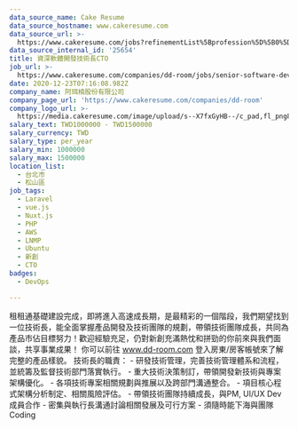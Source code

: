 ```yaml
---
data_source_name: Cake Resume
data_source_hostname: www.cakeresume.com
data_source_url: >-
  https://www.cakeresume.com/jobs?refinementList%5Bprofession%5D%5B0%5D=tech_devops&refi[…]5D=per_year&range%5Bsalary_range%5D%5Bmin%5D=1000000&page=2
data_source_internal_id: '25654'
title: 資深軟體開發技術長CTO
job_url: >-
  https://www.cakeresume.com/companies/dd-room/jobs/senior-software-development-technology-chief-cto
date: 2020-12-23T07:16:08.982Z
company_name: 阿珥楠股份有限公司
company_page_url: 'https://www.cakeresume.com/companies/dd-room'
company_logo_url: >-
  https://media.cakeresume.com/image/upload/s--X7fxGyHB--/c_pad,fl_png8,h_200,w_200/v1599120087/r1tnqmoguiq5rvruqhel.png
salary_text: TWD1000000 - TWD1500000
salary_currency: TWD
salary_type: per_year
salary_min: 1000000
salary_max: 1500000
location_list:
  - 台北市
  - 松山區
job_tags:
  - Laravel
  - vue.js
  - Nuxt.js
  - PHP
  - AWS
  - LNMP
  - Ubuntu
  - 新創
  - CTO
badges:
  - DevOps

---
```


租租通基礎建設完成，即將進入高速成長期，是最精彩的一個階段，我們期望找到一位技術長，能全面掌握產品開發及技術團隊的規劃，帶領技術團隊成長，共同為產品市佔目標努力！歡迎經驗充足，仍對新創充滿熱忱和拼勁的你前來與我們面談，共享事業成果！ 你可以前往 www.dd-room.com 登入房東/房客帳號來了解完整的產品樣貌。 技術長的職責： - 研發技術管理，完善技術管理體系和流程，並統籌及監督技術部門落實執行。 - 重大技術決策制訂，帶領開發新技術與專案架構優化。 - 各項技術專案相關規劃與推展以及跨部門溝通整合。 - 項目核心程式架構分析制定、相關風險評估。 - 帶領技術團隊持續成長，與PM, UI/UX Dev成員合作 - 密集與執行長溝通討論相關發展及可行方案 - 須隨時能下海與團隊Coding